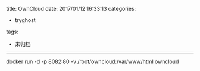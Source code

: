 title: OwnCloud
date: 2017/01/12 16:33:13
categories:
 - tryghost

tags:
 - 未归档 



---

docker run -d -p 8082:80 -v /root/owncloud:/var/www/html owncloud



